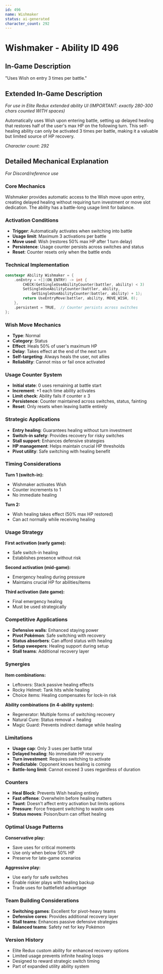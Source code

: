 ```yaml
---
id: 496
name: Wishmaker
status: ai-generated
character_count: 292
---
```


# Wishmaker - Ability ID 496

## In-Game Description
"Uses Wish on entry 3 times per battle."

## Extended In-Game Description
*For use in Elite Redux extended ability UI (IMPORTANT: exactly 280-300 chars counted WITH spaces)*

Automatically uses Wish upon entering battle, setting up delayed healing that restores half of the user's max HP on the following turn. This self-healing ability can only be activated 3 times per battle, making it a valuable but limited source of HP recovery.

*Character count: 292*

## Detailed Mechanical Explanation
*For Discord/reference use*

### Core Mechanics
Wishmaker provides automatic access to the Wish move upon entry, creating delayed healing without requiring turn investment or move slot dedication. The ability has a battle-long usage limit for balance.

### Activation Conditions
- **Trigger**: Automatically activates when switching into battle
- **Usage limit**: Maximum 3 activations per battle
- **Move used**: Wish (restores 50% max HP after 1 turn delay)
- **Persistence**: Usage counter persists across switches and status
- **Reset**: Counter resets only when the battle ends

### Technical Implementation
```c
constexpr Ability Wishmaker = {
    .onEntry = +[](ON_ENTRY) -> int {
        CHECK(GetSingleUseAbilityCounter(battler, ability) < 3)
        SetSingleUseAbilityCounter(battler, ability, 
            GetSingleUseAbilityCounter(battler, ability) + 1);
        return UseEntryMove(battler, ability, MOVE_WISH, 0);
    },
    .persistent = TRUE,  // Counter persists across switches
};
```

### Wish Move Mechanics
- **Type**: Normal
- **Category**: Status
- **Effect**: Heals 50% of user's maximum HP
- **Delay**: Takes effect at the end of the next turn
- **Self-targeting**: Always heals the user, not allies
- **Reliability**: Cannot miss or fail once activated

### Usage Counter System
- **Initial state**: 0 uses remaining at battle start
- **Increment**: +1 each time ability activates
- **Limit check**: Ability fails if counter ≥ 3
- **Persistence**: Counter maintained across switches, status, fainting
- **Reset**: Only resets when leaving battle entirely

### Strategic Applications
- **Entry healing**: Guarantees healing without turn investment
- **Switch-in safety**: Provides recovery for risky switches
- **Stall support**: Enhances defensive strategies
- **HP management**: Helps maintain crucial HP thresholds
- **Pivot utility**: Safe switching with healing benefit

### Timing Considerations
**Turn 1 (switch-in):**
- Wishmaker activates Wish
- Counter increments to 1
- No immediate healing

**Turn 2:**
- Wish healing takes effect (50% max HP restored)
- Can act normally while receiving healing

### Usage Strategy
**First activation (early game):**
- Safe switch-in healing
- Establishes presence without risk

**Second activation (mid-game):**
- Emergency healing during pressure
- Maintains crucial HP for abilities/items

**Third activation (late game):**
- Final emergency healing
- Must be used strategically

### Competitive Applications
- **Defensive walls**: Enhanced staying power
- **Pivot Pokémon**: Safe switching with recovery
- **Status absorbers**: Can afford status with healing
- **Setup sweepers**: Healing support during setup
- **Stall teams**: Additional recovery layer

### Synergies
**Item combinations:**
- Leftovers: Stack passive healing effects
- Rocky Helmet: Tank hits while healing
- Choice items: Healing compensates for lock-in risk

**Ability combinations (in 4-ability system):**
- Regenerator: Multiple forms of switching recovery
- Natural Cure: Status removal + healing
- Magic Guard: Prevents indirect damage while healing

### Limitations
- **Usage cap**: Only 3 uses per battle total
- **Delayed healing**: No immediate HP recovery
- **Turn investment**: Requires switching to activate
- **Predictable**: Opponent knows healing is coming
- **Battle-long limit**: Cannot exceed 3 uses regardless of duration

### Counters
- **Heal Block**: Prevents Wish healing entirely
- **Fast offense**: Overwhelm before healing matters
- **Taunt**: Doesn't affect entry activation but limits options
- **Pressure**: Force frequent switching to waste uses
- **Status moves**: Poison/burn can offset healing

### Optimal Usage Patterns
**Conservative play:**
- Save uses for critical moments
- Use only when below 50% HP
- Preserve for late-game scenarios

**Aggressive play:**
- Use early for safe switches
- Enable riskier plays with healing backup
- Trade uses for battlefield advantage

### Team Building Considerations
- **Switching games**: Excellent for pivot-heavy teams
- **Defensive cores**: Provides additional recovery layer
- **Stall teams**: Enhances passive defensive strategies
- **Balanced teams**: Safety net for key Pokémon

### Version History
- Elite Redux custom ability for enhanced recovery options
- Limited usage prevents infinite healing loops
- Designed to reward strategic switch timing
- Part of expanded utility ability system